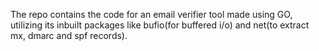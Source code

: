 The repo contains the code for an email verifier tool made using GO, utilizing its inbuilt packages like bufio(for buffered i/o) and net(to extract mx, dmarc and spf records).
